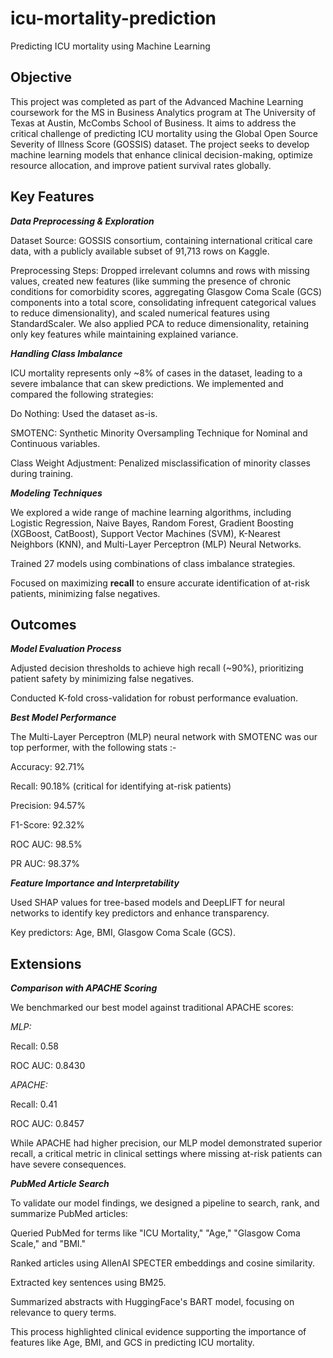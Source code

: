 # icu-mortality-prediction
Predicting ICU mortality using Machine Learning

## Objective
This project was completed as part of the Advanced Machine Learning coursework for the MS in Business Analytics program at The University of Texas at Austin, McCombs School of Business. It aims to address the critical challenge of predicting ICU mortality using the Global Open Source Severity of Illness Score (GOSSIS) dataset. The project seeks to develop machine learning models that enhance clinical decision-making, optimize resource allocation, and improve patient survival rates globally.

## Key Features

***Data Preprocessing & Exploration***

Dataset Source: GOSSIS consortium, containing international critical care data, with a publicly available subset of 91,713 rows on Kaggle.

Preprocessing Steps: Dropped irrelevant columns and rows with missing values, created new features (like summing the presence of chronic conditions for comorbidity scores, aggregating Glasgow Coma Scale (GCS) components into a total score, consolidating infrequent categorical values to reduce dimensionality), and scaled numerical features using StandardScaler. We also applied PCA to reduce dimensionality, retaining only key features while maintaining explained variance.


***Handling Class Imbalance***

ICU mortality represents only ~8% of cases in the dataset, leading to a severe imbalance that can skew predictions. We implemented and compared the following strategies:

Do Nothing: Used the dataset as-is.

SMOTENC: Synthetic Minority Oversampling Technique for Nominal and Continuous variables.

Class Weight Adjustment: Penalized misclassification of minority classes during training.


***Modeling Techniques***

We explored a wide range of machine learning algorithms, including Logistic Regression, Naive Bayes, Random Forest, Gradient Boosting (XGBoost, CatBoost), Support Vector Machines (SVM), K-Nearest Neighbors (KNN), and Multi-Layer Perceptron (MLP) Neural Networks.

Trained 27 models using combinations of class imbalance strategies.

Focused on maximizing **recall** to ensure accurate identification of at-risk patients, minimizing false negatives.


## Outcomes

***Model Evaluation Process***

Adjusted decision thresholds to achieve high recall (~90%), prioritizing patient safety by minimizing false negatives.

Conducted K-fold cross-validation for robust performance evaluation.


***Best Model Performance***

The Multi-Layer Perceptron (MLP) neural network with SMOTENC was our top performer, with the following stats :-

Accuracy: 92.71%

Recall: 90.18% (critical for identifying at-risk patients)

Precision: 94.57%

F1-Score: 92.32%

ROC AUC: 98.5%

PR AUC: 98.37%


***Feature Importance and Interpretability***

Used SHAP values for tree-based models and DeepLIFT for neural networks to identify key predictors and enhance transparency.

Key predictors: Age, BMI, Glasgow Coma Scale (GCS).


## Extensions

***Comparison with APACHE Scoring***

We benchmarked our best model against traditional APACHE scores:

_*MLP:*_

Recall: 0.58

ROC AUC: 0.8430


_*APACHE:*_

Recall: 0.41

ROC AUC: 0.8457

While APACHE had higher precision, our MLP model demonstrated superior recall, a critical metric in clinical settings where missing at-risk patients can have severe consequences.



***PubMed Article Search***

To validate our model findings, we designed a pipeline to search, rank, and summarize PubMed articles:

Queried PubMed for terms like "ICU Mortality," "Age," "Glasgow Coma Scale," and "BMI."

Ranked articles using AllenAI SPECTER embeddings and cosine similarity.

Extracted key sentences using BM25.

Summarized abstracts with HuggingFace's BART model, focusing on relevance to query terms.

This process highlighted clinical evidence supporting the importance of features like Age, BMI, and GCS in predicting ICU mortality.
